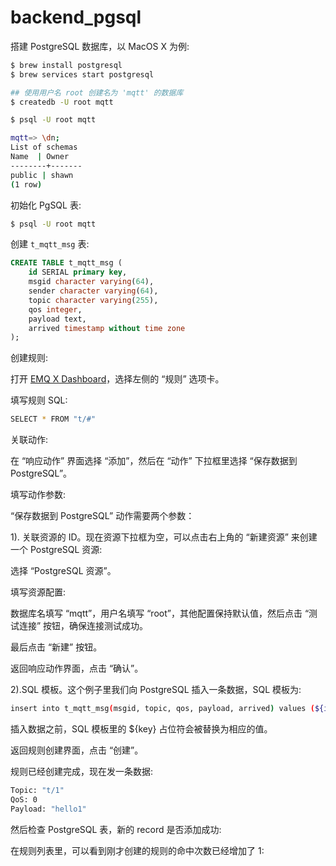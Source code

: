 # backend\_pgsql

搭建 PostgreSQL 数据库，以 MacOS X 为例:

```bash
$ brew install postgresql
$ brew services start postgresql
```

```bash
## 使用用户名 root 创建名为 'mqtt' 的数据库
$ createdb -U root mqtt

$ psql -U root mqtt

mqtt=> \dn;
List of schemas
Name  | Owner
--------+-------
public | shawn
(1 row)
```

初始化 PgSQL 表:

```bash
$ psql -U root mqtt
```

创建 `t_mqtt_msg` 表:

```sql
CREATE TABLE t_mqtt_msg (
    id SERIAL primary key,
    msgid character varying(64),
    sender character varying(64),
    topic character varying(255),
    qos integer,
    payload text,
    arrived timestamp without time zone
);
```

创建规则:

打开 [EMQ X Dashboard](http://127.0.0.1:18083/#/rules)，选择左侧的 “规则” 选项卡。

填写规则 SQL:

```bash
SELECT * FROM "t/#"
```

关联动作:

在 “响应动作” 界面选择 “添加”，然后在 “动作” 下拉框里选择 “保存数据到 PostgreSQL”。

填写动作参数:

“保存数据到 PostgreSQL” 动作需要两个参数：

1\). 关联资源的 ID。现在资源下拉框为空，可以点击右上角的 “新建资源” 来创建一个 PostgreSQL 资源:

选择 “PostgreSQL 资源”。

填写资源配置:

数据库名填写 “mqtt”，用户名填写 “root”，其他配置保持默认值，然后点击 “测试连接” 按钮，确保连接测试成功。

最后点击 “新建” 按钮。

返回响应动作界面，点击 “确认”。

2\).SQL 模板。这个例子里我们向 PostgreSQL 插入一条数据，SQL ​ 模板为:

```bash
insert into t_mqtt_msg(msgid, topic, qos, payload, arrived) values (${id}, ${topic}, ${qos}, ${payload}, to_timestamp(${timestamp}::double precision /1000))
```

插入数据之前，SQL 模板里的 ${key} 占位符会被替换为相应的值。

返回规则创建界面，点击 “创建”。

规则已经创建完成，现在发一条数据:

```bash
Topic: "t/1"
QoS: 0
Payload: "hello1"
```

然后检查 PostgreSQL 表，新的 record 是否添加成功:

在规则列表里，可以看到刚才创建的规则的命中次数已经增加了 1:


